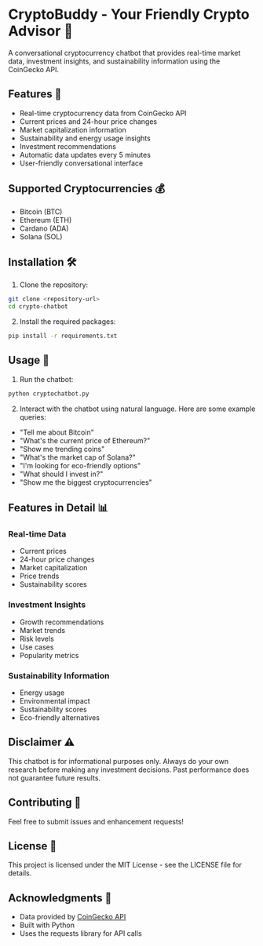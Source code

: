 # CryptoBuddy - Your Friendly Crypto Advisor 🤖

A conversational cryptocurrency chatbot that provides real-time market data, investment insights, and sustainability information using the CoinGecko API.

## Features 🌟

- Real-time cryptocurrency data from CoinGecko API
- Current prices and 24-hour price changes
- Market capitalization information
- Sustainability and energy usage insights
- Investment recommendations
- Automatic data updates every 5 minutes
- User-friendly conversational interface

## Supported Cryptocurrencies 💰

- Bitcoin (BTC)
- Ethereum (ETH)
- Cardano (ADA)
- Solana (SOL)

## Installation 🛠️

1. Clone the repository:
```bash
git clone <repository-url>
cd crypto-chatbot
```

2. Install the required packages:
```bash
pip install -r requirements.txt
```

## Usage 🚀

1. Run the chatbot:
```bash
python cryptochatbot.py
```

2. Interact with the chatbot using natural language. Here are some example queries:

- "Tell me about Bitcoin"
- "What's the current price of Ethereum?"
- "Show me trending coins"
- "What's the market cap of Solana?"
- "I'm looking for eco-friendly options"
- "What should I invest in?"
- "Show me the biggest cryptocurrencies"

## Features in Detail 📊

### Real-time Data
- Current prices
- 24-hour price changes
- Market capitalization
- Price trends
- Sustainability scores

### Investment Insights
- Growth recommendations
- Market trends
- Risk levels
- Use cases
- Popularity metrics

### Sustainability Information
- Energy usage
- Environmental impact
- Sustainability scores
- Eco-friendly alternatives

## Disclaimer ⚠️

This chatbot is for informational purposes only. Always do your own research before making any investment decisions. Past performance does not guarantee future results.

## Contributing 🤝

Feel free to submit issues and enhancement requests!

## License 📝

This project is licensed under the MIT License - see the LICENSE file for details.

## Acknowledgments 🙏

- Data provided by [CoinGecko API](https://www.coingecko.com/en/api)
- Built with Python
- Uses the requests library for API calls 
